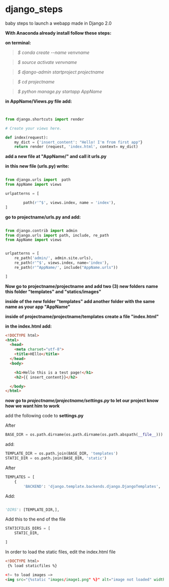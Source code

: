 # django_steps

baby steps to launch a webapp made in Django 2.0

**With Anaconda already install follow these steps:**

**on terminal:**

>*$ conda create --name venvname*

>*$ source activate venvname*

>*$ django-admin startproject projectname*

>*$ cd projectname*

>*$ python manage.py startapp AppName*

 **in AppName/Views.py file add:**


 ```python


 from django.shortcuts import render

 # Create your views here.

 def index(request):
     my_dict = {'insert_content': "Hello! I'm from first app"}
     return render (request, 'index.html', context= my_dict)

```

**add a new file at "AppName/" and call it urls.py**

**in this new file (urls.py) write:**

```python

from django.urls import  path
from AppName import views

urlpatterns = [

        path(r'^$', views.index, name = 'index'),
]


```
**go to projectname/urls.py and add:**

```python

from django.contrib import admin
from django.urls import path, include, re_path
from AppName import views


urlpatterns = [
    re_path('admin/', admin.site.urls),
    re_path(r'^$', views.index, name='index'),
    re_path(r'^AppName/', include("AppName.urls"))

]

```

**Now go to projectname/projectname and add two (3) new folders**
**name this folder "templates" and "statics/images"**

**inside of the new folder "templates" add another folder with the same name as your app "AppName"**

**inside of projectname/projectname/templates create a file "index.html"**

**in the index.html add:**

```html
<!DOCTYPE html>
<html>
  <head>
    <meta charset="utf-8">
    <title>HEllo</title>
  </head>
  <body>

    <h1>Hello this is a test page!</h1>
    <h2>{{ insert_content}}</h2>

  </body>
</html>

```

**now go to *projectname/projectname/settings.py* to let our project know how we want him to work**

add the following code to **settings.py**

After
```python
BASE_DIR = os.path.dirname(os.path.dirname(os.path.abspath(__file__)))

```

add:

```python
TEMPLATE_DIR = os.path.join(BASE_DIR, 'templates')
STATIC_DIR = os.path.join(BASE_DIR, 'static')
```

After
```python
TEMPLATES = [
    {
        'BACKEND': 'django.template.backends.django.DjangoTemplates',        

```

Add:
```python

'DIRS': [TEMPLATE_DIR,],

```

Add this to the end of the file
```python
STATICFILES_DIRS = [
    STATIC_DIR,

]

```



In order to load the static files, edit the index.html file

```html
<!DOCTYPE html>
 {% load staticfiles %}

<!— to load images —>
<img src="{%static "images/image1.png" %}" alt="image not loaded" width="200" height="200"/>

```
